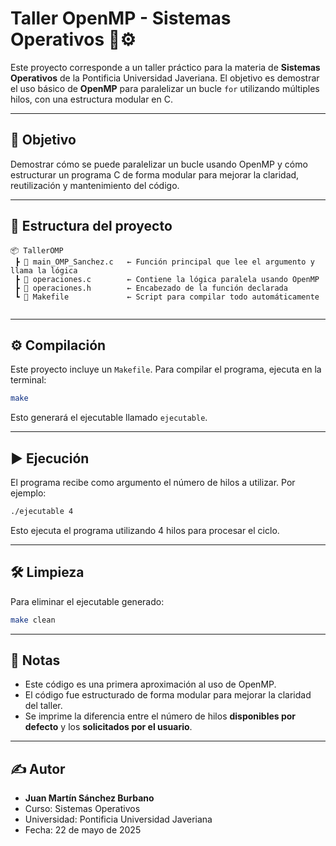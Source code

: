 # Taller OpenMP - Sistemas Operativos 🧵⚙️

Este proyecto corresponde a un taller práctico para la materia de **Sistemas Operativos** de la Pontificia Universidad Javeriana. El objetivo es demostrar el uso básico de **OpenMP** para paralelizar un bucle `for` utilizando múltiples hilos, con una estructura modular en C.

---

## 🧠 Objetivo

Demostrar cómo se puede paralelizar un bucle usando OpenMP y cómo estructurar un programa C de forma modular para mejorar la claridad, reutilización y mantenimiento del código.

---

## 📁 Estructura del proyecto

```plaintext
📦 TallerOMP
 ┣ 📄 main_OMP_Sanchez.c   ← Función principal que lee el argumento y llama la lógica
 ┣ 📄 operaciones.c        ← Contiene la lógica paralela usando OpenMP
 ┣ 📄 operaciones.h        ← Encabezado de la función declarada
 ┗ 📄 Makefile             ← Script para compilar todo automáticamente
 
```

---

## ⚙️ Compilación

Este proyecto incluye un `Makefile`. Para compilar el programa, ejecuta en la terminal:

```bash
make
```

Esto generará el ejecutable llamado `ejecutable`.

---

## ▶️ Ejecución

El programa recibe como argumento el número de hilos a utilizar. Por ejemplo:

```bash
./ejecutable 4
```

Esto ejecuta el programa utilizando 4 hilos para procesar el ciclo.

---

## 🛠️ Limpieza

Para eliminar el ejecutable generado:

```bash
make clean
```

---

## 📌 Notas

- Este código es una primera aproximación al uso de OpenMP.
- El código fue estructurado de forma modular para mejorar la claridad del taller.
- Se imprime la diferencia entre el número de hilos **disponibles por defecto** y los **solicitados por el usuario**.

---

## ✍️ Autor

- **Juan Martín Sánchez Burbano**
- Curso: Sistemas Operativos
- Universidad: Pontificia Universidad Javeriana
- Fecha: 22 de mayo de 2025

